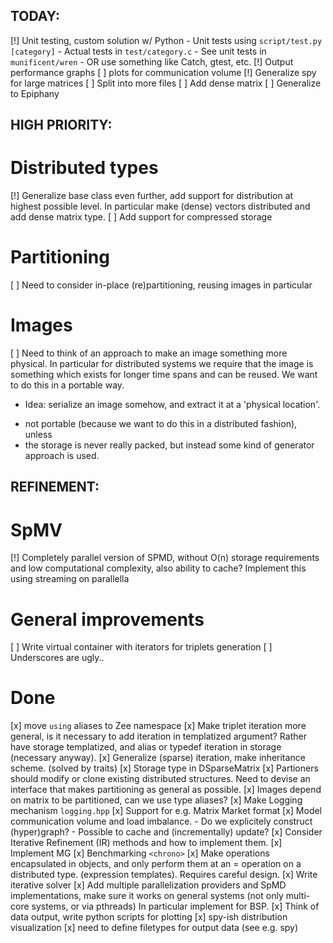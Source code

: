 TODAY:
------

[!] Unit testing, custom solution w/ Python
    - Unit tests using `script/test.py [category]`
    - Actual tests in  `test/category.c`
    - See unit tests in `munificent/wren`
    - OR use something like Catch, gtest, etc.
[!] Output performance graphs
    [ ] plots for communication volume
[!] Generalize spy for large matrices
[ ] Split into more files
[ ] Add dense matrix
[ ] Generalize to Epiphany

HIGH PRIORITY:
--------------

# Distributed types
[!] Generalize base class even further, add support for distribution at highest
possible level. In particular make (dense) vectors distributed and add
dense matrix type.
[ ] Add support for compressed storage

# Partitioning
[ ] Need to consider in-place (re)partitioning, reusing images in particular

# Images
[ ] Need to think of an approach to make an image something more physical.
In particular for distributed systems we require that the image is something
which exists for longer time spans and can be reused. We want to do this in
a portable way.
- Idea: serialize an image somehow, and extract it at a 'physical location'.
 * not portable (because we want to do this in a distributed fashion), unless
 * the storage is never really packed, but instead some kind of generator
   approach is used.

REFINEMENT:
-----------

# SpMV
[!] Completely parallel version of SPMD, without O(n) storage
requirements and low computational complexity, also ability to cache?
Implement this using streaming on parallella

# General improvements
[ ] Write virtual container with iterators for triplets generation
[ ] Underscores are ugly..

# Done
[x] move `using` aliases to Zee namespace
[x] Make triplet iteration more general, is it necessary to add iteration in
templatized argument? Rather have storage templatized, and alias or typedef
iteration in storage (necessary anyway).
[x] Generalize (sparse) iteration, make inheritance scheme. (solved by traits)
[x] Storage type in DSparseMatrix
[x] Partioners should modify or clone existing distributed structures.
Need to devise an interface that makes partitioning as general as possible.
[x] Images depend on matrix to be partitioned, can we use type aliases?
[x] Make Logging mechanism `logging.hpp`
[x] Support for e.g. Matrix Market format
[x] Model communication volume and load imbalance.
    - Do we explicitely construct (hyper)graph?
    - Possible to cache and (incrementally) update?
[x] Consider Iterative Refinement (IR) methods and how to implement them.
[x] Implement MG
[x] Benchmarking `<chrono>` 
[x] Make operations encapsulated in objects, and only perform them at an
= operation on a distributed type. (expression templates).  Requires careful
design.
[x] Write iterative solver
[x] Add multiple parallelization providers and SpMD implementations, make sure
it works on general systems (not only multi-core systems, or via pthreads)
In particular implement for BSP.
[x] Think of data output, write python scripts for plotting
[x] spy-ish distribution visualization
[x] need to define filetypes for output data (see e.g. spy)
